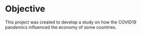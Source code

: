 # Objective
This project was created to develop a study on how the COVID19 pandemics influenced the economy of some countries.
